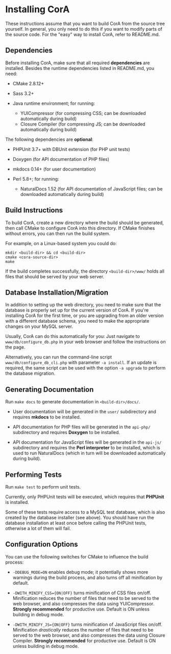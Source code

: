 # Installing CorA #

These instructions assume that you want to build CorA from the source tree
yourself.  In general, you only need to do this if you want to modify parts of
the source code.  For the "easy" way to install CorA, refer to README.md.

## Dependencies ##

Before installing CorA, make sure that all required **dependencies** are
installed.  Besides the runtime dependencies listed in README.md, you need:

* CMake 2.8.12+

* Sass 3.2+

* Java runtime environment; for running:
    * YUICompressor (for compressing CSS; can be downloaded automatically during build)
    * Closure Compiler (for compressing JS; can be downloaded automatically during build)

The following dependencies are **optional**:

* PHPUnit 3.7+ with DBUnit extension (for PHP unit tests)

* Doxygen (for API documentation of PHP files)

* mkdocs 0.14+ (for user documentation)

* Perl 5.8+; for running:
    * NaturalDocs 1.52 (for API documentation of JavaScript files; can be downloaded automatically during build)

## Build Instructions ##

To build CorA, create a new directory where the build should be generated, then
call CMake to configure CorA into this directory.  If CMake finishes without
errors, you can then run the build system.

For example, on a Linux-based system you could do:

    mkdir <build-dir> && cd <build-dir>
    cmake <cora-source-dir>
    make

If the build completes successfully, the directory `<build-dir>/www/` holds all
files that should be served by your web server.

## Database Installation/Migration ##

In addition to setting up the web directory, you need to make sure that the
database is properly set up for the current version of CorA.  If you're
installing CorA for the first time, or you are upgrading from an older version
with a different database schema, you need to make the appropriate changes on
your MySQL server.

Usually, CorA can do this automatically for you: Just navigate to
`www/db/configure_db.php` in your web browser and follow the instructions on the
page.

Alternatively, you can run the command-line script `www/db/configure_db_cli.php`
with parameter `-a install`.  If an update is required, the same script can be
used with the option `-a upgrade` to perform the database migration.

## Generating Documentation ##

Run `make docs` to generate documentation in `<build-dir>/docs/`.

* User documentation will be generated in the `user/` subdirectory and requires
  **mkdocs** to be installed.

* API documentation for PHP files will be generated in the `api-php/`
  subdirectory and requires **Doxygen** to be installed.

* API documentation for JavaScript files will be generated in the `api-js/`
  subdirectory and requires the **Perl interpreter** to be installed, which is
  used to run NaturalDocs (which in turn will be downloaded automatically during
  build).

## Performing Tests ##

Run `make test` to perform unit tests.

Currently, only PHPUnit tests will be executed, which requires that **PHPUnit**
is installed.

Some of these tests require access to a MySQL test database, which is also
created by the database installer (see above).  You should have run the database
installation at least once before calling the PHPUnit tests, otherwise a lot of
them will fail.

## Configuration Options ##

You can use the following switches for CMake to influence the build process:

* `-DDEBUG_MODE=ON` enables debug mode; it potentially shows more warnings
  during the build process, and also turns off all minification by default.

* `-DWITH_MINIFY_CSS={ON|OFF}` turns minification of CSS files on/off.
  Minification reduces the number of files that need to be served to the web
  browser, and also compresses the data using YUICompressor.  **Strongly
  recommended** for productive use.  Default is ON unless building in debug
  mode.

* `-DWITH_MINIFY_JS={ON|OFF}` turns minification of JavaScript files on/off.
  Minification *drastically* reduces the number of files that need to be served
  to the web browser, and also compresses the data using Closure Compiler.
  **Strongly recommended** for productive use.  Default is ON unless building in
  debug mode.
